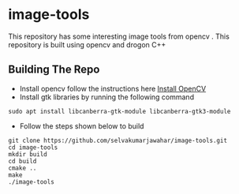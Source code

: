 # image-tools
This repository has some interesting image tools from opencv . This repository is built using opencv and drogon C++

## Building The Repo

* Install opencv follow the instructions here [Install OpenCV](https://docs.opencv.org/master/d7/d9f/tutorial_linux_install.html)  
* Install gtk libraries by running the following command
```shell script
sudo apt install libcanberra-gtk-module libcanberra-gtk3-module
```
* Follow the steps shown below to build
```shell script
git clone https://github.com/selvakumarjawahar/image-tools.git
cd image-tools
mkdir build
cd build
cmake ..
make 
./image-tools 
```
 
